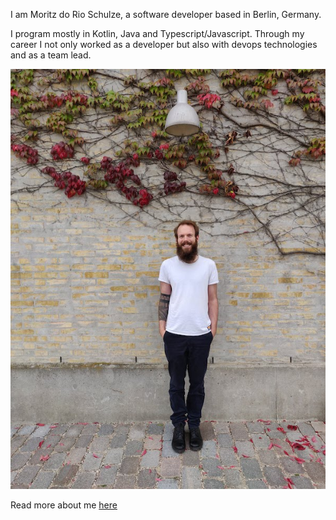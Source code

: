 I am Moritz do Rio Schulze, a software developer based in Berlin,
Germany.

I program mostly in Kotlin, Java and Typescript/Javascript. Through
my career I not only worked as a developer but also with devops
technologies and as a team lead.

<img src="home.jpg" alt="Moritz do Rio Schulze"/>

Read more about me [here](/about_me)
